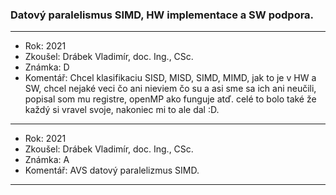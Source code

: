 ### Datový paralelismus SIMD, HW implementace a SW podpora.

----------------------------------------

- Rok: 2021
- Zkoušel: Drábek Vladimír, doc. Ing., CSc.
- Známka: D
- Komentář: Chcel klasifikaciu SISD, MISD, SIMD, MIMD, jak to je v HW a SW, chcel nejaké veci čo ani nieviem čo su a asi sme sa ich ani neučili, popisal som mu registre, openMP ako funguje atď. celé to bolo také že každý si vravel svoje, nakoniec mi to ale dal :D.

----------------------------------------

- Rok: 2021
- Zkoušel: Drábek Vladimír, doc. Ing., CSc.
- Známka: A
- Komentář: AVS datový paralelizmus SIMD.

----------------------------------------
